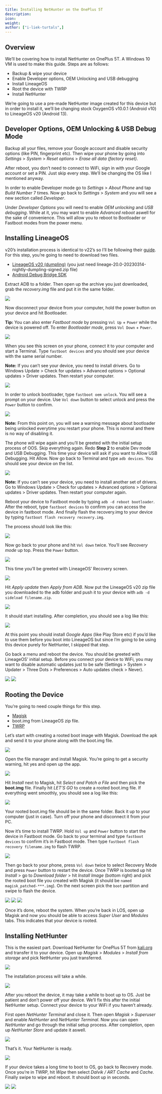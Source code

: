 ```yaml
---
title: Installing NetHunter on the OnePlus 5T
description:
icon:
weight:
author: ["i-liek-turtals",]
---
```


## Overview

We’ll be covering how to install NetHunter on OnePlus 5T. A Windows 10 VM is used to make this guide. Steps are as follows:

- Backup & wipe your device
- Enable Developer options, OEM Unlocking and USB debugging
- Install LineageOS
- Root the device with TWRP
- Install NetHunter

We’re going to use a pre-made NetHunter image created for this device but in order to install it, we’ll be changing stock OxygenOS v10.0.1 (Android v10) to LineageOS v20 (Android 13).

## Developer Options, OEM Unlocking & USB Debug Mode

Backup all your files, remove your Google account and disable security options (like PIN, fingerprint etc). Then wipe your phone by going into *Settings* > *System* > *Reset options* > *Erase all data (factory reset)*.

After reboot, you don’t need to connect to WiFi, sign in with your Google account or set a PIN. Just skip every step. We’ll be changing the OS like I mentioned anyway.

In order to enable Developer mode go to *Settings* > *About Phone* and tap *Build Number* 7 times. Now go back to *Settings* > *System* and you will see a new section called *Developer*.

Under *Developer Options* you will need to enable *OEM unlocking* and *USB debugging*. While at it, you may want to enable *Advanced reboot* aswell for the sake of convenience. This will allow you to reboot to Bootloader or Fastboot modes from the power menu.

## Installing LineageOS

v20’s installation process is identical to v22’s so I’ll be following their [guide](https://wiki.lineageos.org/devices/dumpling/install/). For this step, you’re going to need to download two files.

- [LineageOS v20 (dumpling)](https://web.archive.org/web/20230314184423/https://download.lineageos.org/devices/dumpling/builds) (you just need lineage-20.0-20230314-nightly-dumpling-signed.zip file)
- [Android Debug Bridge SDK](https://developer.android.com/tools/releases/platform-tools)

Extract ADB to a folder. Then open up the archive you just downloaded, grab the *recovery.img* file and put it in the same folder.

![](01.png)

Now disconnect your device from your computer, hold the power button on your device and hit Bootloader.

**Tip:** You can also enter *Fastboot mode* by pressing `Vol Up` + `Power` while the device is powered off. To enter *Bootloader mode*, press `Vol Down` + `Power`.

![](02.png)

When you see this screen on your phone, connect it to your computer and start a Terminal. Type `fastboot devices` and you should see your device with the same serial number.

**Note:** If you can’t see your device, you need to install drivers. Go to Windows Update > Check for updates > Advanced options > Optional updates > Driver updates. Then restart your computer.

![](03.png)

In order to unlock bootloader, type `fastboot oem unlock`. You will see a prompt on your device. Use `Vol down` button to select unlock and press the `Power` button to confirm.

![](04.png)

**Note:** From this point on, you will see a warning message about bootloader being unlocked everytime you restart your phone. This is normal and there is no way of disabling it.

The phone will wipe again and you’ll be greeted with the initial setup process of OOS. Skip everything again. Redo **Step 2** to enable Dev mode and USB Debugging. This time your device will ask if you want to Allow USB Debugging. Hit Allow. Now go back to Terminal and type `adb devices`. You should see your device on the list.

![](05.png)

**Note:** If you can’t see your device, you need to install another set of drivers. Go to Windows Update > Check for updates > Advanced options > Optional updates > Driver updates. Then restart your computer again.

Reboot your device to Fastboot mode by typing `adb -d reboot bootloader`. After the reboot, type `fastboot devices` to confirm you can access the device in fastboot mode. And finally flash the recovery.img to your device by typing `fastboot flash recovery recovery.img`.

The process should look like this:

![](06.png)

Now go back to your phone and hit `Vol down` twice. You’ll see *Recovery mode* up top. Press the `Power` button.

![](07.png)

This time you’ll be greeted with LineageOS’ Recovery screen.

![](08.png)

Hit *Apply update* then *Apply from ADB*. Now put the LineageOS v20 zip file you downloaded to the adb folder and push it to your device with `adb -d sideload filename.zip`.

![](09.png)

It should start installing. After completion, you should see a log like this:

![](10.png)

At this point you should install *Google Apps* (like Play Store etc) if you’d like to use them before you boot into LineageOS but since I’m going to be using this device purely for NetHunter, I skipped that step.

Go back a menu and reboot the device. You should be greeted with LineageOS’ initial setup. Before you connect your device to WiFi, you may want to disable automatic updates just to be safe (Settings > System > Updater > Three Dots > Preferences > Auto updates check > Never).

![](11.png) ![](12.png)

## Rooting the Device

You’re going to need couple things for this step.

- [Magisk](https://github.com/topjohnwu/Magisk/releases/tag/v28.1)
- boot.img from LineageOS zip file.
- [TWRP](https://eu.dl.twrp.me/cheeseburger_dumpling/)

Let’s start with creating a rooted boot image with Magisk. Download the apk and send it to your phone along with the boot.img file.

![](13.png)

Open the file manager and install Magisk. You’re going to get a security warning, hit yes and open up the app.

![](14.png)

Hit *Install* next to Magisk, hit *Select and Patch a File* and then pick the **boot.img** file. Finally hit *LET’S GO* to create a rooted boot.img file. If everything went smoothly, you should see a log like this:

![](15.png)

Your rooted boot.img file should be in the same folder. Back it up to your computer (just in case). Turn off your phone and disconnect it from your PC.

Now it’s time to install TWRP. Hold `Vol up` and `Power` button to start the device in Fastboot mode. Go back to your terminal and type `fastboot devices` to confirm it’s in Fastboot mode. Then type `fastboot flash recovery filename.img` to flash TWRP.

![](16.png)

Then go back to your phone, press `Vol down` twice to select Recovery Mode and press `Power` button to restart the device. Once TWRP is booted up hit *Install* > go to *Download folder* > hit *Install Image* (bottom right) and pick the rooted boot file you created with Magisk (it should be `named magisk_patched-***.img`). On the next screen pick the `boot` partition and swipe to flash the device.

![](17.png) ![](18.png) ![](19.png)

Once it’s done, reboot the system. When you’re back in LOS, open up Magisk and now you should be able to access *Super User* and *Modules* tabs. This indicates that your device is rooted.

## Installing NetHunter

This is the easiest part. Download NetHunter for OnePlus 5T from [kali.org](https://www.kali.org/get-kali/#kali-mobile) and transfer it to your device. Open up *Magisk* > *Modules* > *Install from storage* and pick NetHunter you just transferred.

![](20.png)

The installation process will take a while.

![](21.png)

After you reboot the device, it may take a while to boot up to OS. Just be patient and don’t power off your device. We’ll fix this after the initial NetHunter setup. Connect your device to your WiFi if you haven’t already.

First open *NetHunter Terminal* and close it. Then open *Magisk* > *Superuser* and enable *NetHunter* and *NetHunter Terminal*. Now you can open *NetHunter* and go through the initial setup process. After completion, open up *NetHunter Store* and update it aswell.

![](22.png)

That’s it. Your NetHunter is ready.

![](00.png)

If your device takes a long time to boot to OS, go back to Recovery mode. Once you’re in TWRP, hit *Wipe* then select *Dalvik / ART Cache* and *Cache*. Finally swipe to wipe and reboot. It should boot up in seconds.

![](23.png) ![](24.png)